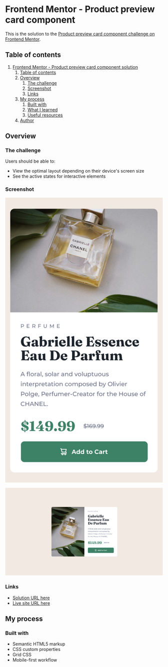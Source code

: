 # Frontend Mentor - Product preview card component

This is the solution to the [Product preview card component challenge on Frontend Mentor](https://www.frontendmentor.io/challenges/product-preview-card-component-GO7UmttRfa).

## Table of contents

1. [Frontend Mentor - Product preview card component solution](#frontend-mentor---product-preview-card-component-solution)
   1. [Table of contents](#table-of-contents)
   2. [Overview](#overview)
      1. [The challenge](#the-challenge)
      2. [Screenshot](#screenshot)
      3. [Links](#links)
   3. [My process](#my-process)
      1. [Built with](#built-with)
      2. [What I learned](#what-i-learned)
      3. [Useful resources](#useful-resources)
   4. [Author](#author)

## Overview

### The challenge

Users should be able to:

- View the optimal layout depending on their device's screen size
- See the active states for interactive elements

### Screenshot

![Mobile view](./design/design-mobile.png)

![Desktop view](./design/design-desktop.png)

### Links

- [Solution URL here](https://www.frontendmentor.io/solutions/responsive-product-preview-card-component-q-Tj6uGvYm)
- [Live site URL here](https://gentle-donut-4ef6a6.netlify.app/)

## My process

### Built with

- Semantic HTML5 markup
- CSS custom properties
- Grid CSS
- Mobile-first workflow
